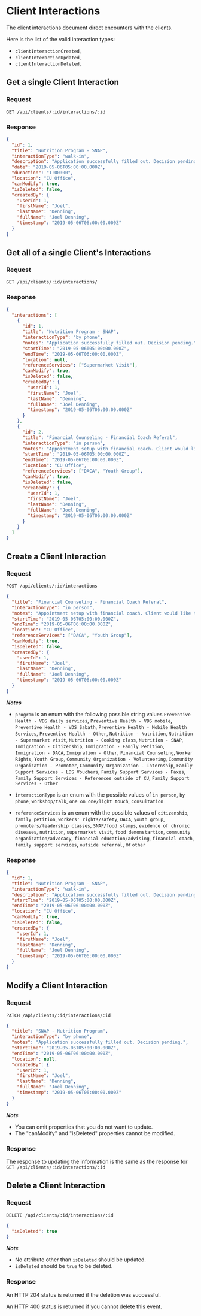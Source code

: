 # Client Interactions

The client interactions document direct encounters with the clients.

Here is the list of the valid interaction types:

- `clientInteractionCreated`,
- `clientInteractionUpdated`,
- `clientInteractionDeleted`,

## Get a single Client Interaction

### Request

```http
GET /api/clients/:id/interactions/:id
```

### Response

```json
{
  "id": 1,
  "title": "Nutrition Program - SNAP",
  "interactionType": "walk-in",
  "description": "Application successfully filled out. Decision pending.",
  "date": "2019-05-06T05:00:00.000Z",
  "duraction": "1:00:00",
  "location": "CU Office",
  "canModify": true,
  "isDeleted": false,
  "createdBy": {
    "userId": 1,
    "firstName": "Joel",
    "lastName": "Denning",
    "fullName": "Joel Denning",
    "timestamp": "2019-05-06T06:00:00.000Z"
  }
}
```

## Get all of a single Client's Interactions

### Request

```http
GET /api/clients/:id/interactions/
```

### Response

```json
{
  "interactions": [
    {
      "id": 1,
      "title": "Nutrition Program - SNAP",
      "interactionType": "by phone",
      "notes": "Application successfully filled out. Decision pending.",
      "startTime": "2019-05-06T05:00:00.000Z",
      "endTime": "2019-05-06T06:00:00.000Z",
      "location": null,
      "referenceServices": ["Supermarket Visit"],
      "canModify": true,
      "isDeleted": false,
      "createdBy": {
        "userId": 1,
        "firstName": "Joel",
        "lastName": "Denning",
        "fullName": "Joel Denning",
        "timestamp": "2019-05-06T06:00:00.000Z"
      }
    },
    {
      "id": 2,
      "title": "Financial Counseling - Financial Coach Referal",
      "interactionType": "in person",
      "notes": "Appointment setup with financial coach. Client would like to save up enough for a down payment on a car better suited for their work.",
      "startTime": "2019-05-06T05:00:00.000Z",
      "endTime": "2019-05-06T06:00:00.000Z",
      "location": "CU Office",
      "referenceServices": ["DACA", "Youth Group"],
      "canModify": true,
      "isDeleted": false,
      "createdBy": {
        "userId": 1,
        "firstName": "Joel",
        "lastName": "Denning",
        "fullName": "Joel Denning",
        "timestamp": "2019-05-06T06:00:00.000Z"
      }
    }
  ]
}
```

## Create a Client Interaction

### Request

```http
POST /api/clients/:id/interactions
```

```json
{
  "title": "Financial Counseling - Financial Coach Referal",
  "interactionType": "in person",
  "notes": "Appointment setup with financial coach. Client would like to save up enough for a down payment on a car better suited for their work.",
  "startTime": "2019-05-06T05:00:00.000Z",
  "endTime": "2019-05-06T06:00:00.000Z",
  "location": "CU Office",
  "referenceServices": ["DACA", "Youth Group"],
  "canModify": true,
  "isDeleted": false,
  "createdBy": {
    "userId": 1,
    "firstName": "Joel",
    "lastName": "Denning",
    "fullName": "Joel Denning",
    "timestamp": "2019-05-06T06:00:00.000Z"
  }
}
```

**_Notes_**

- `program` is an enum with the following possible string values `Preventive Health - VDS daily services`, `Preventive Health - VDS mobile`, `Preventive Health - VDS Sabath`, `Preventive Health - Mobile Health Services`, `Preventive Health - Other`, `Nutrition - Nutrition`, `Nutrition - Supermarket visit`, `Nutrition - Cooking class`, `Nutrition - SNAP`, `Immigration - Citizenship`, `Immigration - Family Petition`, `Immigration - DACA`, `Immigration - Other`, `Financial Counseling`, `Worker Rights`, `Youth Group`, `Community Organization - Volunteering`, `Community Organization - Promoter`, `Community Organization - Internship`, `Family Support Services - LDS Vouchers`, `Family Support Services - Faxes`, `Family Support Services - References outside of CU`, `Family Support Services - Other`

- `interactionType` is an enum with the possible values of `in person`, `by phone`, `workshop/talk`, `one on one/light touch`, `consultation`

- `referenceServices` is an enum with the possible values of `citizenship`, `family petition`, `workers' rights/safety`, `DACA`, `youth group`, `promoters/leadership classes`, `SNAP/food stamps`, `evidence of chronic diseases`, `nutrition`, `supermarket visit`, `food demonstartion`, `community organization/advocacy`, `financial education/advising`, `financial coach`, `family support services`, `outside referral`, or `other`

### Response

```json
{
  "id": 1,
  "title": "Nutrition Program - SNAP",
  "interactionType": "walk-in",
  "description": "Application successfully filled out. Decision pending.",
  "startTime": "2019-05-06T05:00:00.000Z",
  "endTime": "2019-05-06T06:00:00.000Z",
  "location": "CU Office",
  "canModify": true,
  "isDeleted": false,
  "createdBy": {
    "userId": 1,
    "firstName": "Joel",
    "lastName": "Denning",
    "fullName": "Joel Denning",
    "timestamp": "2019-05-06T06:00:00.000Z"
  }
}
```

## Modify a Client Interaction

### Request

```http
PATCH /api/clients/:id/interactions/:id
```

```json
{
  "title": "SNAP - Nutrition Program",
  "interactionType": "by phone",
  "notes": "Application successfully filled out. Decision pending.",
  "startTime": "2019-05-06T05:00:00.000Z",
  "endTime": "2019-05-06T06:00:00.000Z",
  "location": null,
  "createdBy": {
    "userId": 1,
    "firstName": "Joel",
    "lastName": "Denning",
    "fullName": "Joel Denning",
    "timestamp": "2019-05-06T06:00:00.000Z"
  }
}
```

**_Note_**

- You can omit properties that you do not want to update.
- The "canModify" and "isDeleted" properties cannot be modified.

### Response

The response to updating the information is the same as the response for `GET /api/clients/:id/interactions/:id`

## Delete a Client Interaction

### Request

```http
DELETE /api/clients/:id/interactions/:id
```

```json
{
  "isDeleted": true
}
```

**_Note_**

- No attribute other than `isDeleted` should be updated.
- `isDeleted` should be `true` to be deleted.

### Response

An HTTP 204 status is returned if the deletion was successful.

An HTTP 400 status is returned if you cannot delete this event.
